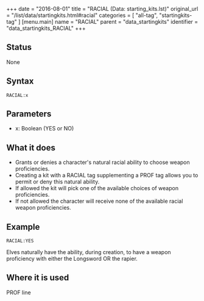 +++
date = "2016-08-01"
title = "RACIAL (Data: starting_kits.lst)"
original_url = "/list/data/startingkits.html#racial"
categories = [ "all-tag", "startingkits-tag" ]
[menu.main]
    name = "RACIAL"
    parent = "data_startingkits"
    identifier = "data_startingkits_RACIAL"
+++

## Status

None

## Syntax

`RACIAL:x`

## Parameters

-   x: Boolean (YES or NO)



What it does
------------

-   Grants or denies a character's natural racial ability to choose
    weapon proficiencies.
-   Creating a kit with a RACIAL tag supplementing a PROF tag allows you
    to permit or deny this natural ability.
-   If allowed the kit will pick one of the available choices of
    weapon proficiencies.
-   If not allowed the character will receive none of the available
    racial weapon proficiencies.

Example
-------

`RACIAL:YES`

Elves naturally have the ability, during creation, to have a weapon
proficiency with either the Longsword OR the rapier.

Where it is used
----------------

PROF line

